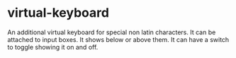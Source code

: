 virtual-keyboard
================
An additional virtual keyboard for special non latin characters.
It can be attached to input boxes. It shows below or above them.
It can have a switch to toggle showing it on and off.
